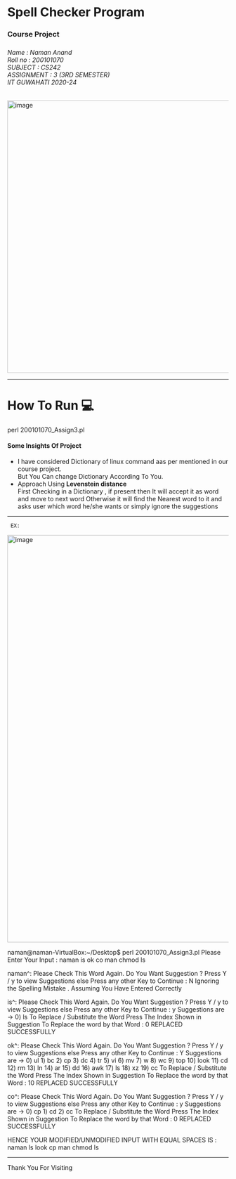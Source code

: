 # Spell Checker Program
<H3>Course Project<H3>
<H6>
  Name       : Naman Anand
<br>
  Roll no    : 200101070
<br>
  SUBJECT    : CS242
<br>
  ASSIGNMENT : 3 (3RD SEMESTER)
<br>
  IIT GUWAHATI 2020-24
  </H6>

<img width="620" alt="image" src="https://user-images.githubusercontent.com/77402137/179352818-9fbd3964-134e-48bf-853c-d2ab0c31e1e6.png">
<hr>
  
  <H1> How To Run 💻 </H1>
perl 200101070_Assign3.pl

  <H4>Some Insights Of Project</H4>
  <ul>
    <li>
      I have considered Dictionary of linux command aas per mentioned in our course project.
      <br>
      But You Can change Dictionary According To You.
    </li>
    <li>
      <span>Approach Using <strong>Levenstein distance</strong> <span>
      <br>
      First Checking in a Dictionary , if present then It will accept it as word and move to next word Otherwise it will find the Nearest word to it 
      and asks user which word he/she wants or simply ignore the suggestions 
    </li>
  </ul>

*****************************************************************************************************************************************************************************
     EX: 
<img width="927" alt="image" src="https://user-images.githubusercontent.com/77402137/179353224-f0bcc20a-1fe2-4a8f-ac0c-2fedf0f9f10a.png">

naman@naman-VirtualBox:~/Desktop$ perl 200101070_Assign3.pl 
Please Enter Your Input : 
naman is ok co man chmod ls 

naman^: Please Check This Word Again.
Do You Want Suggestion ? Press Y / y to view Suggestions else Press any other Key to Continue : N
Ignoring the Spelling Mistake . Assuming You Have Entered Correctly


is^: Please Check This Word Again.
Do You Want Suggestion ? Press Y / y to view Suggestions else Press any other Key to Continue : y
Suggestions are -> 0) ls 
To Replace / Substitute the Word 
Press The Index Shown in Suggestion To Replace the word by that Word : 0
REPLACED SUCCESSFULLY

ok^: Please Check This Word Again.
Do You Want Suggestion ? Press Y / y to view Suggestions else Press any other Key to Continue : Y
Suggestions are -> 0) ul 1) bc 2) cp 3) dc 4) tr 5) vi 6) mv 7) w 8) wc 9) top 10) look 11) cd 12) rm 13) ln 14) ar 15) dd 16) awk 17) ls 18) xz 19) cc 
To Replace / Substitute the Word 
Press The Index Shown in Suggestion To Replace the word by that Word : 10
REPLACED SUCCESSFULLY

co^: Please Check This Word Again.
Do You Want Suggestion ? Press Y / y to view Suggestions else Press any other Key to Continue : y
Suggestions are -> 0) cp 1) cd 2) cc 
To Replace / Substitute the Word 
Press The Index Shown in Suggestion To Replace the word by that Word : 0
REPLACED SUCCESSFULLY

HENCE YOUR MODIFIED/UNMODIFIED INPUT WITH EQUAL SPACES IS : 
naman ls look cp man chmod ls 
*****************************************************************************************************************************************************************************

Thank You For Visiting 
